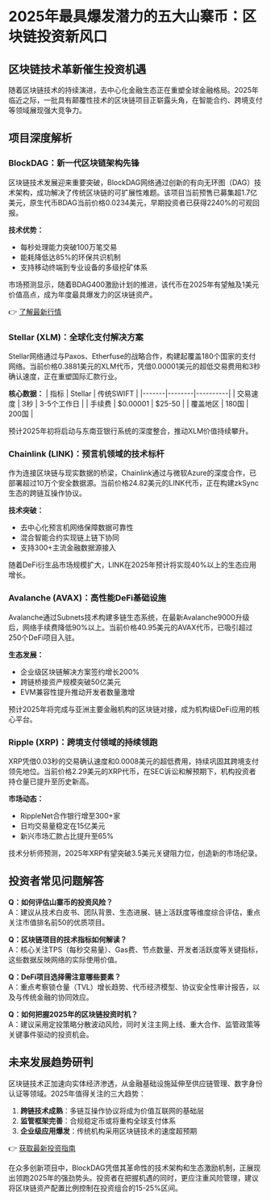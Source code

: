 # 2025年最具爆发潜力的五大山寨币：区块链投资新风口

## 区块链技术革新催生投资机遇

随着区块链技术的持续演进，去中心化金融生态正在重塑全球金融格局。2025年临近之际，一批具有颠覆性技术的区块链项目正崭露头角，在智能合约、跨境支付等领域展现强大竞争力。

## 项目深度解析

### BlockDAG：新一代区块链架构先锋

区块链技术发展迎来重要突破，BlockDAG网络通过创新的有向无环图（DAG）技术架构，成功解决了传统区块链的可扩展性难题。该项目当前预售已募集超1.7亿美元，原生代币BDAG当前价格0.0234美元，早期投资者已获得2240%的可观回报。

**技术优势：**
- 每秒处理能力突破100万笔交易
- 能耗降低达85%的环保共识机制
- 支持移动终端到专业设备的多级挖矿体系

市场预测显示，随着BDAG400激励计划的推进，该代币在2025年有望触及1美元价值高点，成为年度最具爆发力的区块链资产。

👉 [了解最新行情](https://bit.ly/okx_welcome)

### Stellar (XLM)：全球化支付解决方案

Stellar网络通过与Paxos、Etherfuse的战略合作，构建起覆盖180个国家的支付网络。当前价格0.3881美元的XLM代币，凭借0.00001美元的超低交易费用和3秒确认速度，正在重塑国际汇款行业。

**核心数据：**
| 指标 | Stellar | 传统SWIFT |
|-------|--------|----------|
| 交易速度 | 3秒 | 3-5个工作日 |
| 手续费 | $0.00001 | $25-50 |
| 覆盖地区 | 180国 | 200国 |

预计2025年初将启动与东南亚银行系统的深度整合，推动XLM价值持续攀升。

### Chainlink (LINK)：预言机领域的技术标杆

作为连接区块链与现实数据的桥梁，Chainlink通过与微软Azure的深度合作，已部署超过10万个安全数据源。当前价格24.82美元的LINK代币，正在构建zkSync生态的跨链互操作协议。

**技术突破：**
- 去中心化预言机网络保障数据可靠性
- 混合智能合约实现链上链下协同
- 支持300+主流金融数据源接入

随着DeFi衍生品市场规模扩大，LINK在2025年预计将实现40%以上的生态应用增长。

### Avalanche (AVAX)：高性能DeFi基础设施

Avalanche通过Subnets技术构建多链生态系统，在最新Avalanche9000升级后，网络手续费降低90%以上。当前价格40.95美元的AVAX代币，已吸引超过250个DeFi项目入驻。

**生态发展：**
- 企业级区块链解决方案签约增长200%
- 跨链桥接资产规模突破50亿美元
- EVM兼容性提升推动开发者数量激增

预计2025年将完成与亚洲主要金融机构的区块链对接，成为机构级DeFi应用的核心平台。

### Ripple (XRP)：跨境支付领域的持续领跑

XRP凭借0.03秒的交易确认速度和0.0008美元的超低费用，持续巩固其跨境支付领先地位。当前价格2.29美元的XRP代币，在SEC诉讼和解预期下，机构投资者持仓量已提升至历史新高。

**市场动态：**
- RippleNet合作银行增至300+家
- 日均交易量稳定在15亿美元
- 新兴市场汇款占比提升至65%

技术分析师预测，2025年XRP有望突破3.5美元关键阻力位，创造新的市场纪录。

## 投资者常见问题解答

**Q：如何评估山寨币的投资风险？**  
A：建议从技术白皮书、团队背景、生态进展、链上活跃度等维度综合评估，重点关注市值排名前50的优质项目。

**Q：区块链项目的技术指标如何解读？**  
A：核心关注TPS（每秒交易量）、Gas费、节点数量、开发者活跃度等关键指标，这些数据反映网络的实际使用价值。

**Q：DeFi项目选择需注意哪些要素？**  
A：重点考察锁仓量（TVL）增长趋势、代币经济模型、协议安全性审计报告，以及与传统金融的协同效应。

**Q：如何把握2025年的区块链投资时机？**  
A：建议采用定投策略分散波动风险，同时关注主网上线、重大合作、监管政策等关键事件驱动的投资机会。

## 未来发展趋势研判

区块链技术正加速向实体经济渗透，从金融基础设施延伸至供应链管理、数字身份认证等领域。2025年值得关注的三大趋势：
1. **跨链技术成熟**：多链互操作协议将成为价值互联网的基础层
2. **监管框架完善**：合规稳定币或将重构全球支付体系
3. **企业级应用爆发**：传统机构采用区块链技术的速度超预期

👉 [获取最新投资指南](https://bit.ly/okx_welcome)

在众多创新项目中，BlockDAG凭借其革命性的技术架构和生态激励机制，正展现出领跑2025年的强劲势头。投资者在把握机遇的同时，更应注重风险管理，建议将区块链资产配置比例控制在投资组合的15-25%区间。
